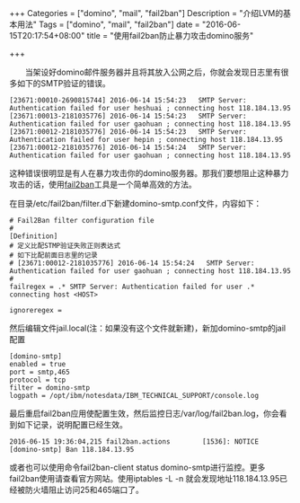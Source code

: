 +++
Categories = ["domino", "mail", "fail2ban"]
Description = "介绍LVM的基本用法"
Tags = ["domino", "mail", "fail2ban"]
date = "2016-06-15T20:17:54+08:00"
title = "使用fail2ban防止暴力攻击domino服务"

+++

&emsp;&emsp;当架设好domino邮件服务器并且将其放入公网之后，你就会发现日志里有很多如下的SMTP验证的错误。
```shell
[23671:00010-2690815744] 2016-06-14 15:54:23   SMTP Server: Authentication failed for user heshuai ; connecting host 118.184.13.95
[23671:00013-2181035776] 2016-06-14 15:54:23   SMTP Server: Authentication failed for user gaohuan ; connecting host 118.184.13.95
[23671:00012-2181035776] 2016-06-14 15:54:23   SMTP Server: Authentication failed for user hepin ; connecting host 118.184.13.95
[23671:00012-2181035776] 2016-06-14 15:54:24   SMTP Server: Authentication failed for user gaohuan ; connecting host 118.184.13.95
```

这种错误很明显是有人在暴力攻击你的domino服务器。那我们要想阻止这种暴力攻击的话，使用[fail2ban](www.fail2ban.org)工具是一个简单高效的方法。


在目录/etc/fail2ban/filter.d下新建domino-smtp.conf文件，内容如下：
```shell
# Fail2Ban filter configuration file
#
[Definition]
# 定义比配STMP验证失败正则表达式
# 如下比配前面日志里的记录
# [23671:00012-2181035776] 2016-06-14 15:54:24   SMTP Server: Authentication failed for user gaohuan ; connecting host 118.184.13.95
#
failregex = .* SMTP Server: Authentication failed for user .* connecting host <HOST>

ignoreregex =

```

然后编辑文件jail.local(注：如果没有这个文件就新建)，新加domino-smtp的jail配置
```shell
[domino-smtp]
enabled = true
port = smtp,465
protocol = tcp
filter = domino-smtp
logpath = /opt/ibm/notesdata/IBM_TECHNICAL_SUPPORT/console.log
```

最后重启fail2ban应用使配置生效，然后监控日志/var/log/fail2ban.log，你会看到如下记录，说明配置已经生效。
```shell
2016-06-15 19:36:04,215 fail2ban.actions        [1536]: NOTICE  [domino-smtp] Ban 118.184.13.95
```

或者也可以使用命令fail2ban-client status domino-smtp进行监控。更多fail2ban使用请查看官方网站。使用iptables -L -n 就会发现地址118.184.13.95已经被防火墙阻止访问25和465端口了。
